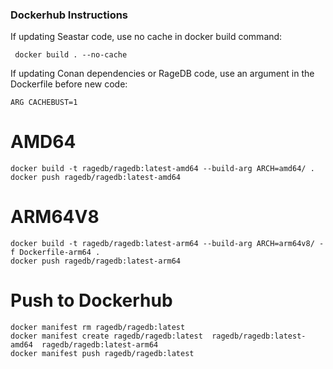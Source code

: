 ### Dockerhub Instructions

If updating Seastar code, use no cache in docker build command:

     docker build . --no-cache

If updating Conan dependencies or RageDB code, use an argument in the Dockerfile before new code:  

    ARG CACHEBUST=1

# AMD64

    docker build -t ragedb/ragedb:latest-amd64 --build-arg ARCH=amd64/ .
    docker push ragedb/ragedb:latest-amd64

# ARM64V8

    docker build -t ragedb/ragedb:latest-arm64 --build-arg ARCH=arm64v8/ -f Dockerfile-arm64 .
    docker push ragedb/ragedb:latest-arm64

# Push to Dockerhub

    docker manifest rm ragedb/ragedb:latest
    docker manifest create ragedb/ragedb:latest  ragedb/ragedb:latest-amd64  ragedb/ragedb:latest-arm64
    docker manifest push ragedb/ragedb:latest
